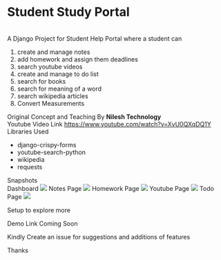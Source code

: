 <h1>Student Study Portal</h1><br/>
A Django Project for Student Help Portal where a student can 
<ol>
  <li>create and manage notes</li>
  <li>add homework and assign them deadlines</li>
  <li>search youtube videos</li>
  <li>create and manage to do list</li>
  <li>search for books</li>
  <li>search for meaning of a word</li>
  <li>search wikipedia articles</li>
  <li>Convert Measurements</li>
</ol>
Original Concept and Teaching By <b>Nilesh Technology</b><br/>
Youtube Video Link <a href="https://www.youtube.com/watch?v=XvU0QXqDQ1Y">https://www.youtube.com/watch?v=XvU0QXqDQ1Y</a><br/>
Libraries Used
<ul>
  <li>django-crispy-forms</li>
  <li>youtube-search-python</li>
  <li>wikipedia</li>
  <li>requests</li>
</ul>
Snapshots<br/>
Dashboard
<img src="https://user-images.githubusercontent.com/23278773/148184610-14ae76b5-a8f8-4d4b-ac03-138541a114e6.png">
Notes Page
<img src="https://user-images.githubusercontent.com/23278773/148184888-d3480d2d-9104-4477-83ab-5e5f42928d39.png">
Homework Page
<img src="https://user-images.githubusercontent.com/23278773/148185123-8c43056b-c668-4ba9-bf14-ae2718870501.png">
Youtube Page
<img src="https://user-images.githubusercontent.com/23278773/148185230-8358647c-89cc-43fc-8242-e332b20437e2.png">
Todo Page
<img src="https://user-images.githubusercontent.com/23278773/148185440-e7bd6bab-6f18-4197-9f7e-a4d38f0e96c8.png">

Setup to explore more

Demo Link Coming Soon

Kindly Create an issue for suggestions and additions of features

Thanks
